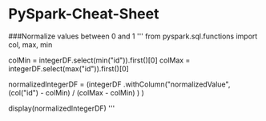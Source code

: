 # PySpark-Cheat-Sheet


###Normalize values between 0 and 1
'''
 from pyspark.sql.functions import col, max, min

colMin = integerDF.select(min("id")).first()[0]
colMax = integerDF.select(max("id")).first()[0]

normalizedIntegerDF = (integerDF
  .withColumn("normalizedValue", (col("id") - colMin) / (colMax - colMin) )
)

display(normalizedIntegerDF)
'''